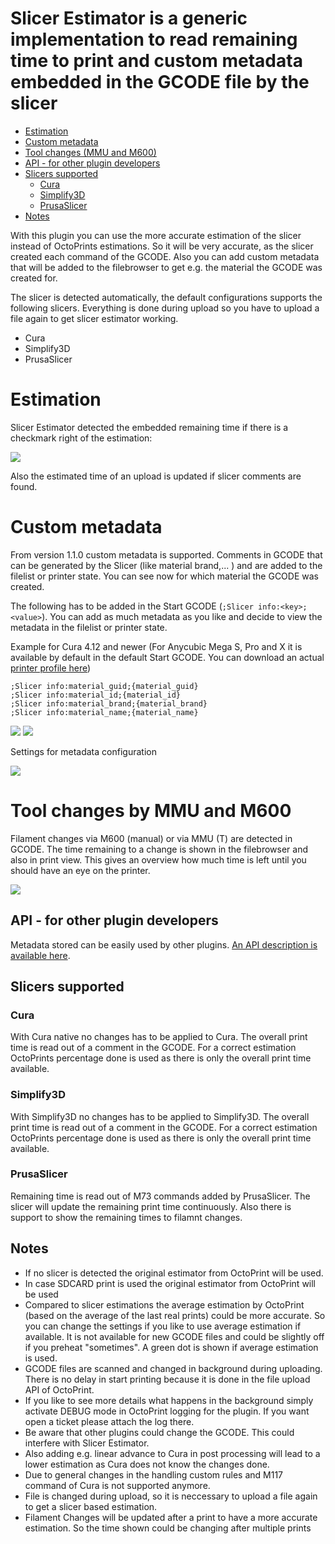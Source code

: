 # Slicer Estimator is a generic implementation to read remaining time to print and custom metadata embedded in the GCODE file by the slicer

- [Estimation](#estimation)
- [Custom metadata](#custom-metadata)
- [Tool changes (MMU and M600)](#tool-changes-by-mmu-and-m600)
- [API - for other plugin developers](#api---for-other-plugin-developers)
- [Slicers supported](#slicers-supported)
  * [Cura](#cura)
  * [Simplify3D](#simplify3d)
  * [PrusaSlicer](#prusaslicer)
- [Notes](#notes)

With this plugin you can use the more accurate estimation of the slicer instead of OctoPrints estimations. So it will be very accurate, as the slicer created each command of the GCODE. 
Also you can add custom metadata that will be added to the filebrowser to get e.g. the material the GCODE was created for.

The slicer is detected automatically, the default configurations supports the following slicers. Everything is done during upload so you have to upload a file again to get slicer estimator working.

* Cura
* Simplify3D
* PrusaSlicer

# Estimation
Slicer Estimator detected the embedded remaining time if there is a checkmark right of the estimation:

![](images/Printer_Metadata.png)

Also the estimated time of an upload is updated if slicer comments are found.

# Custom metadata
From version 1.1.0 custom metadata is supported. Comments in GCODE that can be generated by the Slicer (like material brand,... ) and are added to the filelist or printer state. You can see now for which material the GCODE was created.

The following has to be added in the Start GCODE (`;Slicer info:<key>;<value>`). You can add as much metadata as you like and decide to view the metadata in the filelist or printer state. 

Example for Cura 4.12 and newer (For Anycubic Mega S, Pro and X it is available by default in the default Start GCODE. You can download an actual [printer profile here](https://github.com/NilsRo/Cura_Anycubic_MegaS_Profile))

    ;Slicer info:material_guid;{material_guid}
    ;Slicer info:material_id;{material_id}
    ;Slicer info:material_brand;{material_brand}
    ;Slicer info:material_name;{material_name}

![](images/File_Metadata_Custom.png)
![](images/Printer_Metadata.png)


Settings for metadata configuration

![](images/Settings_Metadata.png)

# Tool changes by MMU and M600
Filament changes via M600 (manual) or via MMU (T) are detected in GCODE. The time remaining to a change is shown in the filebrowser and also in print view. This gives an overview how much time is left until you should have an eye on the printer.

![](images/Filament_Change.png)

## API - for other plugin developers
Metadata stored can be easily used by other plugins. [An API description is available here](API_DOC.md).

## Slicers supported

### Cura
With Cura native no changes has to be applied to Cura. The overall print time is read out of a comment in the GCODE. For a correct estimation OctoPrints percentage done is used as there is only the overall print time available.

### Simplify3D
With Simplify3D no changes has to be applied to Simplify3D. The overall print time is read out of a comment in the GCODE. For a correct estimation OctoPrints percentage done is used as there is only the overall print time available.

### PrusaSlicer
Remaining time is read out of M73 commands added by PrusaSlicer. The slicer will update the remaining print time continuously. Also there is support to show the remaining times to filamnt changes.

## Notes
 * If no slicer is detected the original estimator from OctoPrint will be used.
 * In case SDCARD print is used the original estimator from OctoPrint will be used
 * Compared to slicer estimations the average estimation by OctoPrint (based on the average of the last real prints) could be more accurate. So you can change the settings if you like to use average estimation if available. It is not available for new GCODE files and could be slightly off if you preheat "sometimes". A green dot is shown if average estimation is used.
 * GCODE files are scanned and changed in background during uploading. There is no delay in start printing because it is done in the file upload API of OctoPrint.
 * If you like to see more details what happens in the background simply activate DEBUG mode in OctoPrint logging for the plugin. If you want open a ticket please attach the log there.
 * Be aware that other plugins could change the GCODE. This could interfere with Slicer Estimator.
 * Also adding e.g. linear advance to Cura in post processing will lead to a lower estimation as Cura does not know the changes done.
 * Due to general changes in the handling custom rules and M117 command of Cura is not supported anymore.
 * File is changed during upload, so it is neccessary to upload a file again to get a slicer based estimation.
 * Filament Changes will be updated after a print to have a more accurate estimation. So the time shown could be changing after multiple prints